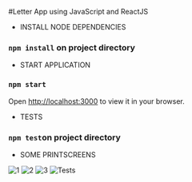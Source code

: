 #Letter App using JavaScript and ReactJS

* INSTALL NODE DEPENDENCIES

### `npm install` on project directory

* START APPLICATION

### `npm start`

Open [http://localhost:3000](http://localhost:3000) to view it in your browser.


* TESTS
### `npm test`on project directory


* SOME PRINTSCREENS

![1](https://user-images.githubusercontent.com/18203481/195496859-eacefb1a-4119-4598-bbf4-abfbc2207f83.PNG)
![2](https://user-images.githubusercontent.com/18203481/195496864-3f85c958-0e3d-4433-80b5-6420d6944303.PNG)
![3](https://user-images.githubusercontent.com/18203481/195496867-ef9229ee-a99f-46da-a106-76a8887a86d0.PNG)
![Tests](https://user-images.githubusercontent.com/18203481/195496868-c7e35dec-2c67-459b-9261-f299719f840a.PNG)

